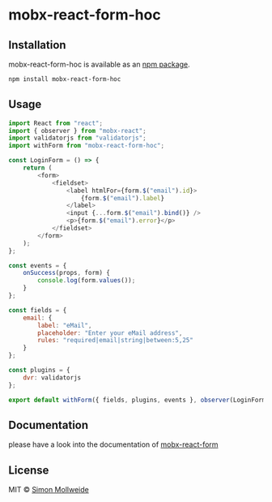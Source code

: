 # mobx-react-form-hoc

## Installation

mobx-react-form-hoc is available as an [npm package](https://www.npmjs.org/package/mobx-react-form-hoc).

```sh
npm install mobx-react-form-hoc
```

## Usage
```js
import React from "react";
import { observer } from "mobx-react";
import validatorjs from "validatorjs";
import withForm from "mobx-react-form-hoc";

const LoginForm = () => {
    return (
        <form>
            <fieldset>
                <label htmlFor={form.$("email").id}>
                    {form.$("email").label}
                </label>
                <input {...form.$("email").bind()} />
                <p>{form.$("email").error}</p>
            </fieldset>
        </form>
    );
};

const events = {
    onSuccess(props, form) {
        console.log(form.values());
    }
};

const fields = {
    email: {
        label: "eMail",
        placeholder: "Enter your eMail address",
        rules: "required|email|string|between:5,25"
    }
};

const plugins = {
    dvr: validatorjs
};

export default withForm({ fields, plugins, events }, observer(LoginForm));
```

## Documentation
please have a look into the documentation of [mobx-react-form](https://github.com/foxhound87/mobx-react-form)

## License
MIT © [Simon Mollweide](https://github.com/smollweide)
